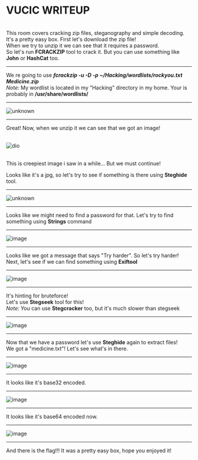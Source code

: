 <h1><b>VUCIC WRITEUP</b></h1> </br>
This room covers cracking zip files, steganography and simple decoding. It's a pretty easy box. First let's download the zip file!
<br>
When we try to unzip it we can see that it requires a password.
<br>
So let's run <b>FCRACKZIP</b> tool to crack it. But you can use something like <b>John</b> or <b>HashCat</b> too.
<hr>
We re going to use <b><i>fcrackzip -u -D -p ~/Hacking/wordlists/rockyou.txt Medicine.zip</i></b> <br>
<i>Note: </i> My wordlist is located in my "Hacking" directory in my home. Your is probably in <b>/usr/share/wordlists/</b>
<hr>

![unknown](https://user-images.githubusercontent.com/93349641/176450450-1ecd0143-8d18-4443-a31b-3806c2e0bb0b.png)
<hr>
Great! Now, when we unzip it we can see that we got an image!
<br><br>

![dio](https://user-images.githubusercontent.com/93349641/176451171-8d3545b3-3633-48da-a05e-37ed6d012936.jpg)

<br>
This is creepiest image i saw in a while... But we must continue!
<br>

Looks like it's a jpg, so let's try to see if something is there using <b>Steghide</b> tool.
<hr>

![unknown](https://user-images.githubusercontent.com/93349641/176452751-7795d44c-8dba-4449-9036-b47e5272486f.png)
	
<hr>
Looks like we might need to find a password for that.
Let's try to find something using <b>Strings</b> command
<hr>

![image](https://user-images.githubusercontent.com/93349641/176453344-8dd582f7-f425-484c-85bf-cbf69e3f88de.png)

<hr>
Looks like we got a message that says "Try harder". So let's try harder! <br>
Next, let's see if we can find something using <b>Exiftool</b>
<hr>

![image](https://user-images.githubusercontent.com/93349641/176454159-2ebeffab-4716-4b4b-bca3-328090b67844.png)

<hr>
It's hinting for bruteforce! <br>
Let's use <b>Stegseek</b> tool for this! <br>
<i>Note: </i> You can use <b>Stegcracker</b> too, but it's much slower than stegseek
<hr>

![image](https://user-images.githubusercontent.com/93349641/176460014-2defe94d-e4a6-4ed1-aadf-85b3e2be61ee.png)

<hr>
Now that we have a password let's use <b>Steghide</b> again to extract files! <br>
We got a "medicine.txt"! Let's see what's in there.
<hr>

![image](https://user-images.githubusercontent.com/93349641/176462698-a94782d4-042c-4eb8-995c-6a298543d2bc.png)

<hr>
It looks like it's base32 encoded.
<hr>

![image](https://user-images.githubusercontent.com/93349641/176463898-b23e26d5-f2eb-4797-a201-bfc2cc4032a6.png)
<hr>
It looks like it's base64 encoded now.
<hr>

![image](https://user-images.githubusercontent.com/93349641/176464636-0bf40e6c-3de0-48f3-bbb7-fab947818da8.png)
<hr>
And there is the flag!!!
It was a pretty easy box, hope you enjoyed it!
